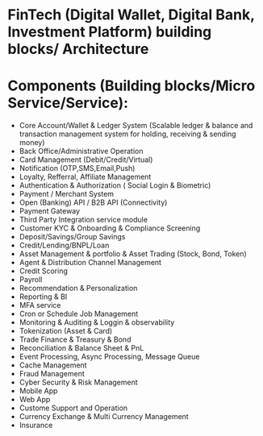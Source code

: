 # FinTech (Digital Wallet, Digital Bank, Investment Platform) building blocks/ Architecture


# Components (Building blocks/Micro Service/Service): 
- Core Account/Wallet & Ledger System (Scalable ledger & balance and transaction management system for holding, receiving & sending money)
- Back Office/Administrative Operation
- Card Management (Debit/Credit/Virtual)
- Notification (OTP,SMS,Email,Push)
- Loyalty, Refferral, Affiliate Management
- Authentication & Authorization ( Social Login & Biometric)
- Payment / Merchant System
- Open (Banking) API / B2B API (Connectivity)
- Payment Gateway 
- Third Party Integration service module
- Customer KYC & Onboarding & Compliance Screening
- Deposit/Savings/Group Savings
- Credit/Lending/BNPL/Loan
- Asset Management & portfolio & Asset Trading (Stock, Bond, Token)
- Agent & Distribution Channel Management
- Credit Scoring
- Payroll
- Recommendation & Personalization
- Reporting & BI
- MFA service
- Cron or Schedule Job Management
- Monitoring & Auditing & Loggin & observability
- Tokenization (Asset & Card)
- Trade Finance & Treasury & Bond
- Reconciliation & Balance Sheet & PnL
- Event Processing, Async Processing, Message Queue
- Cache Management
- Fraud Management
- Cyber Security & Risk Management
- Mobile App
- Web App
- Custome Support and Operation
- Currency Exchange & Multi Currency Management
- Insurance




